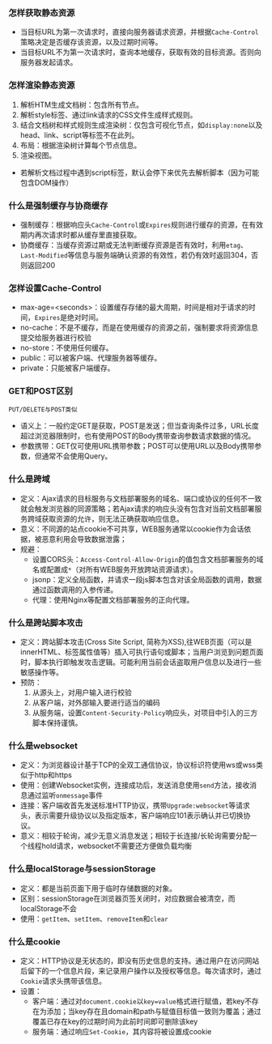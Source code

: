 ### 怎样获取静态资源
* 当目标URL为第一次请求时，直接向服务器请求资源，并根据`Cache-Control`策略决定是否缓存该资源，以及过期时间等。
* 当目标URL不为第一次请求时，查询本地缓存，获取有效的目标资源。否则向服务器发起请求。

### 怎样渲染静态资源
1. 解析HTM生成文档树：包含所有节点。
2. 解析style标签、通过link请求的CSS文件生成样式规则。
3. 结合文档树和样式规则生成渲染树：仅包含可视化节点，如`display:none`以及head、link、script等标签不在此列。
4. 布局：根据渲染树计算每个节点信息。
5. 渲染视图。
* 若解析文档过程中遇到script标签，默认会停下来优先去解析脚本（因为可能包含DOM操作）

### 什么是强制缓存与协商缓存
* 强制缓存：根据响应头`Cache-Control`或`Expires`规则进行缓存的资源，在有效期内再次请求时都从缓存里直接获取。
* 协商缓存：当缓存资源过期或无法判断缓存资源是否有效时，利用`etag`、`Last-Modified`等信息与服务端确认资源的有效性，若仍有效时返回304，否则返回200

### 怎样设置Cache-Control
* max-age=\<seconds\>：设置缓存存储的最大周期，时间是相对于请求的时间，`Expires`是绝对时间。
* no-cache：不是不缓存，而是在使用缓存的资源之前，强制要求将资源信息提交给服务器进行校验
* no-store：不使用任何缓存。
* public：可以被客户端、代理服务器等缓存。
* private：只能被客户端缓存。

### GET和POST区别
`PUT/DELETE与POST类似`
* 语义上：一般约定GET是获取，POST是发送；但当查询条件过多，URL长度超过浏览器限制时，也有使用POST的Body携带查询参数请求数据的情况。
* 参数携带：GET仅可使用URL携带参数；POST可以使用URL以及Body携带参数，但通常不会使用Query。

### 什么是跨域
* 定义：Ajax请求的目标服务与文档部署服务的域名、端口或协议的任何不一致就会触发浏览器的同源策略；若Ajax请求的响应头没有包含对当前文档部署服务跨域获取资源的允许，则无法正确获取响应信息。
* 意义：不同源的站点cookie不可共享，WEB服务通常以cookie作为会话依据，被恶意利用会导致数据泄露；
* 规避：
    * 设置CORS头：`Access-Control-Allow-Origin`的值包含文档部署服务的域名或配置成`*`（对所有WEB服务开放跨站资源请求）。
    * jsonp：定义全局函数，并请求一段js脚本包含对该全局函数的调用，数据通过函数调用的入参传递。
    * 代理：使用Nginx等配置文档部署服务的正向代理。

### 什么是跨站脚本攻击
* 定义：跨站脚本攻击(Cross Site Script, 简称为XSS),往WEB页面（可以是innerHTML、标签属性值等）插入可执行语句或脚本；当用户浏览到问题页面时，脚本执行即触发攻击逻辑。可能利用当前会话盗取用户信息以及进行一些敏感操作等。
* 预防：
    1. 从源头上，对用户输入进行校验
    2. 从客户端，对外部输入要进行适当的编码
    3. 从服务端，设置`Content-Security-Policy`响应头，对项目中引入的三方脚本保持谨慎。

### 什么是websocket
* 定义：为浏览器设计基于TCP的全双工通信协议，协议标识符使用ws或wss类似于http和https
* 使用：创建Websocket实例，连接成功后，发送消息使用`send`方法，接收消息通过监听`onmessage`事件
* 连接：客户端收首先发送标准HTTP协议，携带`Upgrade:websocket`等请求头，表示需要升级协议以及指定版本，客户端响应101表示确认并已切换协议。
* 意义：相较于轮询，减少无意义消息发送；相较于长连接/长轮询需要分配一个线程hold请求，websocket不需要还方便做负载均衡

### 什么是localStorage与sessionStorage
* 定义：都是当前页面下用于临时存储数据的对象。
* 区别：sessionStorage在浏览器页签关闭时，对应数据会被清空，而localStorage不会
* 使用：`getItem`、`setItem`、`removeItem`和`clear`

### 什么是cookie
* 定义：HTTP协议是无状态的，即没有历史信息的支持。通过用户在访问网站后留下的一个信息片段，来记录用户操作以及授权等信息。每次请求时，通过`Cookie`请求头携带该信息。
* 设置：
    * 客户端：通过对`document.cookie`以`key=value`格式进行赋值，若key不存在为添加；当key存在且domain和path与赋值目标值一致则为覆盖；通过覆盖已存在key的过期时间为此前时间即可删除该key
    * 服务端：通过响应`Set-Cookie`，其内容将被设置成cookie

